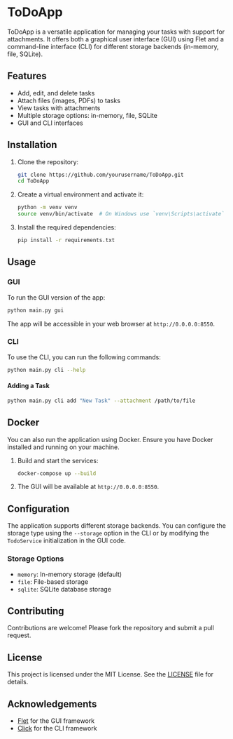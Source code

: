 # ToDoApp

ToDoApp is a versatile application for managing your tasks with support for attachments. It offers both a graphical user interface (GUI) using Flet and a command-line interface (CLI) for different storage backends (in-memory, file, SQLite).

## Features

- Add, edit, and delete tasks
- Attach files (images, PDFs) to tasks
- View tasks with attachments
- Multiple storage options: in-memory, file, SQLite
- GUI and CLI interfaces

## Installation

1. Clone the repository:

   ```sh
   git clone https://github.com/yourusername/ToDoApp.git
   cd ToDoApp
   ```

2. Create a virtual environment and activate it:

   ```sh
   python -m venv venv
   source venv/bin/activate  # On Windows use `venv\Scripts\activate`
   ```

3. Install the required dependencies:
   ```sh
   pip install -r requirements.txt
   ```

## Usage

### GUI

To run the GUI version of the app:

```sh
python main.py gui
```

The app will be accessible in your web browser at `http://0.0.0.0:8550`.

### CLI

To use the CLI, you can run the following commands:

```sh
python main.py cli --help
```

#### Adding a Task

```sh
python main.py cli add "New Task" --attachment /path/to/file
```

## Docker

You can also run the application using Docker. Ensure you have Docker installed and running on your machine.

1. Build and start the services:

   ```sh
   docker-compose up --build
   ```

2. The GUI will be available at `http://0.0.0.0:8550`.

## Configuration

The application supports different storage backends. You can configure the storage type using the `--storage` option in the CLI or by modifying the `TodoService` initialization in the GUI code.

### Storage Options

- `memory`: In-memory storage (default)
- `file`: File-based storage
- `sqlite`: SQLite database storage

## Contributing

Contributions are welcome! Please fork the repository and submit a pull request.

## License

This project is licensed under the MIT License. See the [LICENSE](LICENSE) file for details.

## Acknowledgements

- [Flet](https://flet.dev/) for the GUI framework
- [Click](https://click.palletsprojects.com/) for the CLI framework
